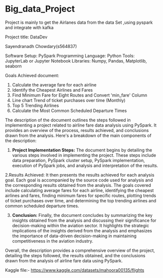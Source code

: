 # Big_data_Project
Project is mainly to get the Airlanes data from the data Set ,using pyspark and integrate with kafka

Project title: DataDev

Sayendranadh Chowdary(s564837)


Software Setup: PySpark Programming Language: Python Tools: JupyterLab or Jupyter Notebook Libraries: Numpy, Pandas, Matplotlib, seaborn


Goals Achieved document:

1. Calculate the average fare for each airline
2. Identify the Cheapest Airlines and Fares
3. Find Minimum Fare for Eight Routes and Convert 'min\_fare' Column
4. Line chart Trend of ticket purchases over time (Monthly)
5. Top 5 Trending Airlines
6. Calculate the Most Common Scheduled Departure Times


The description of the document outlines the steps followed in implementing a project related to airline fare data analysis using PySpark. It provides an overview of the process, results achieved, and conclusions drawn from the analysis. Here's a breakdown of the main components of the description:

1. **Project Implementation Steps:** The document begins by detailing the various steps involved in implementing the project. These steps include data preparation, PySpark cluster setup, PySpark implementation, execution of PySpark jobs, and analysis and interpretation of the results.

2.Results Achieved: It then presents the results achieved for each analysis goal. Each goal is accompanied by the source code used for analysis and the corresponding results obtained from the analysis. The goals covered include calculating average fares for each airline, identifying the cheapest airlines and fares, finding minimum fares for specific routes, plotting trends of ticket purchases over time, and determining the top trending airlines and common scheduled departure times.

3. **Conclusion:** Finally, the document concludes by summarizing the key insights obtained from the analysis and discussing their significance for decision-making within the aviation sector. It highlights the strategic implications of the insights derived from the analysis and emphasizes the importance of data-driven decision-making in maintaining competitiveness in the aviation industry.

Overall, the description provides a comprehensive overview of the project, detailing the steps followed, the results obtained, and the conclusions drawn from the analysis of airline fare data using PySpark.

Kaggle file:- https://www.kaggle.com/datasets/mahoora00135/flights
